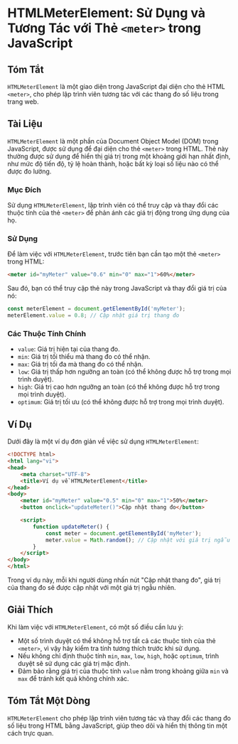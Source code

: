 <!--
Meta Description: # HTMLMeterElement: Sử Dụng và Tương Tác với Thẻ `<meter>` trong JavaScript ## Tóm Tắt `HTMLMeterElement` là một giao diện trong JavaScript đại diện c...
Meta Keywords: trong, giá, trị, meter, một
-->

# HTMLMeterElement: Sử Dụng và Tương Tác với Thẻ `<meter>` trong JavaScript

## Tóm Tắt
`HTMLMeterElement` là một giao diện trong JavaScript đại diện cho thẻ HTML `<meter>`, cho phép lập trình viên tương tác với các thang đo số liệu trong trang web.

## Tài Liệu
`HTMLMeterElement` là một phần của Document Object Model (DOM) trong JavaScript, được sử dụng để đại diện cho thẻ `<meter>` trong HTML. Thẻ này thường được sử dụng để hiển thị giá trị trong một khoảng giới hạn nhất định, như mức độ tiến độ, tỷ lệ hoàn thành, hoặc bất kỳ loại số liệu nào có thể được đo lường.

### Mục Đích
Sử dụng `HTMLMeterElement`, lập trình viên có thể truy cập và thay đổi các thuộc tính của thẻ `<meter>` để phản ánh các giá trị động trong ứng dụng của họ.

### Sử Dụng
Để làm việc với `HTMLMeterElement`, trước tiên bạn cần tạo một thẻ `<meter>` trong HTML:

```html
<meter id="myMeter" value="0.6" min="0" max="1">60%</meter>
```

Sau đó, bạn có thể truy cập thẻ này trong JavaScript và thay đổi giá trị của nó:

```javascript
const meterElement = document.getElementById('myMeter');
meterElement.value = 0.8; // Cập nhật giá trị thang đo
```

### Các Thuộc Tính Chính
- `value`: Giá trị hiện tại của thang đo.
- `min`: Giá trị tối thiểu mà thang đo có thể nhận.
- `max`: Giá trị tối đa mà thang đo có thể nhận.
- `low`: Giá trị thấp hơn ngưỡng an toàn (có thể không được hỗ trợ trong mọi trình duyệt).
- `high`: Giá trị cao hơn ngưỡng an toàn (có thể không được hỗ trợ trong mọi trình duyệt).
- `optimum`: Giá trị tối ưu (có thể không được hỗ trợ trong mọi trình duyệt).

## Ví Dụ
Dưới đây là một ví dụ đơn giản về việc sử dụng `HTMLMeterElement`:

```html
<!DOCTYPE html>
<html lang="vi">
<head>
    <meta charset="UTF-8">
    <title>Ví dụ về HTMLMeterElement</title>
</head>
<body>
    <meter id="myMeter" value="0.5" min="0" max="1">50%</meter>
    <button onclick="updateMeter()">Cập nhật thang đo</button>

    <script>
        function updateMeter() {
            const meter = document.getElementById('myMeter');
            meter.value = Math.random(); // Cập nhật với giá trị ngẫu nhiên
        }
    </script>
</body>
</html>
```

Trong ví dụ này, mỗi khi người dùng nhấn nút "Cập nhật thang đo", giá trị của thang đo sẽ được cập nhật với một giá trị ngẫu nhiên.

## Giải Thích
Khi làm việc với `HTMLMeterElement`, có một số điều cần lưu ý:
- Một số trình duyệt có thể không hỗ trợ tất cả các thuộc tính của thẻ `<meter>`, vì vậy hãy kiểm tra tính tương thích trước khi sử dụng.
- Nếu không chỉ định thuộc tính `min`, `max`, `low`, `high`, hoặc `optimum`, trình duyệt sẽ sử dụng các giá trị mặc định.
- Đảm bảo rằng giá trị của thuộc tính `value` nằm trong khoảng giữa `min` và `max` để tránh kết quả không chính xác.

## Tóm Tắt Một Dòng
`HTMLMeterElement` cho phép lập trình viên tương tác và thay đổi các thang đo số liệu trong HTML bằng JavaScript, giúp theo dõi và hiển thị thông tin một cách trực quan.